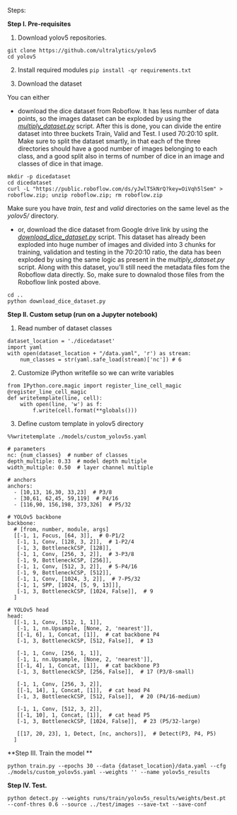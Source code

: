 Steps:

**Step I. Pre-requisites**

1. Download yolov5 repositories.
```
git clone https://github.com/ultralytics/yolov5
cd yolov5
```
2. Install required modules
```pip install -qr requirements.txt```

3. Download the dataset

You can either

* download the dice dataset from Roboflow. It has less number of data points, so the images dataset can be exploded by using the _[multiply_dataset.py](https://github.com/guptaaka/dice-detection-using-YOLOv5/blob/master/multiply_dataset.py)_ script. After this is done, you can divide the entire dataset into three buckets Train, Valid and Test. I used 70:20:10 split. Make sure to split the dataset smartly, in that each of the three directories should have a good number of images belonging to each class, and a good split also in terms of number of dice in an image and classes of dice in that image.

```
mkdir -p dicedataset
cd dicedataset
curl -L "https://public.roboflow.com/ds/yJwlTSkNrQ?key=OiVqh5lSem" > roboflow.zip; unzip roboflow.zip; rm roboflow.zip
```
Make sure you have *train*, *test* and *valid* directories on the same level as the *yolov5/* directory.

* or, download the dice dataset from Google drive link by using the _[download_dice_dataset.py](https://github.com/guptaaka/dice-detection-using-YOLOv5/blob/master/download_dice_dataset.py)_ script. This dataset has already been exploded into huge number of images and divided into 3 chunks for training, validation and testing in the 70:20:10 ratio, the data has been exploded by using the same logic as present in the _multiply_dataset.py_ script. Along with this dataset, you'll still need the metadata files fom the Roboflow data directly. So, make sure to downalod those files from the Roboflow link posted above.

```
cd ..
python download_dice_dataset.py
```

**Step II. Custom setup (run on a Jupyter notebook)**
1. Read number of dataset classes
```
dataset_location = './dicedataset'
import yaml
with open(dataset_location + "/data.yaml", 'r') as stream:
    num_classes = str(yaml.safe_load(stream)['nc']) # 6
```

2. Customize iPython writefile so we can write variables
```
from IPython.core.magic import register_line_cell_magic
@register_line_cell_magic
def writetemplate(line, cell):
    with open(line, 'w') as f:
        f.write(cell.format(**globals()))
```

3. Define custom template in yolov5 directory
```
%%writetemplate ./models/custom_yolov5s.yaml

# parameters
nc: {num_classes}  # number of classes
depth_multiple: 0.33  # model depth multiple
width_multiple: 0.50  # layer channel multiple

# anchors
anchors:
  - [10,13, 16,30, 33,23]  # P3/8
  - [30,61, 62,45, 59,119]  # P4/16
  - [116,90, 156,198, 373,326]  # P5/32

# YOLOv5 backbone
backbone:
  # [from, number, module, args]
  [[-1, 1, Focus, [64, 3]],  # 0-P1/2
   [-1, 1, Conv, [128, 3, 2]],  # 1-P2/4
   [-1, 3, BottleneckCSP, [128]],
   [-1, 1, Conv, [256, 3, 2]],  # 3-P3/8
   [-1, 9, BottleneckCSP, [256]],
   [-1, 1, Conv, [512, 3, 2]],  # 5-P4/16
   [-1, 9, BottleneckCSP, [512]],
   [-1, 1, Conv, [1024, 3, 2]],  # 7-P5/32
   [-1, 1, SPP, [1024, [5, 9, 13]]],
   [-1, 3, BottleneckCSP, [1024, False]],  # 9
  ]

# YOLOv5 head
head:
  [[-1, 1, Conv, [512, 1, 1]],
   [-1, 1, nn.Upsample, [None, 2, 'nearest']],
   [[-1, 6], 1, Concat, [1]],  # cat backbone P4
   [-1, 3, BottleneckCSP, [512, False]],  # 13

   [-1, 1, Conv, [256, 1, 1]],
   [-1, 1, nn.Upsample, [None, 2, 'nearest']],
   [[-1, 4], 1, Concat, [1]],  # cat backbone P3
   [-1, 3, BottleneckCSP, [256, False]],  # 17 (P3/8-small)

   [-1, 1, Conv, [256, 3, 2]],
   [[-1, 14], 1, Concat, [1]],  # cat head P4
   [-1, 3, BottleneckCSP, [512, False]],  # 20 (P4/16-medium)

   [-1, 1, Conv, [512, 3, 2]],
   [[-1, 10], 1, Concat, [1]],  # cat head P5
   [-1, 3, BottleneckCSP, [1024, False]],  # 23 (P5/32-large)

   [[17, 20, 23], 1, Detect, [nc, anchors]],  # Detect(P3, P4, P5)
  ]
```

**Step III. Train the model **
```
python train.py --epochs 30 --data {dataset_location}/data.yaml --cfg ./models/custom_yolov5s.yaml --weights '' --name yolov5s_results
```

**Step IV. Test.**
```
python detect.py --weights runs/train/yolov5s_results/weights/best.pt --conf-thres 0.6 --source ../test/images --save-txt --save-conf
```

